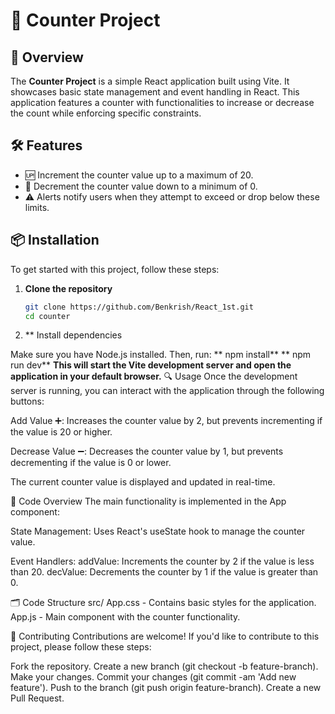 <!-- # React + Vite

This template provides a minimal setup to get React working in Vite with HMR and some ESLint rules.

Currently, two official plugins are available:

- [@vitejs/plugin-react](https://github.com/vitejs/vite-plugin-react/blob/main/packages/plugin-react/README.md) uses [Babel](https://babeljs.io/) for Fast Refresh
- [@vitejs/plugin-react-swc](https://github.com/vitejs/vite-plugin-react-swc) uses [SWC](https://swc.rs/) for Fast Refresh -->

# 🎉 Counter Project

## 🚀 Overview

The **Counter Project** is a simple React application built using Vite. It showcases basic state management and event handling in React. This application features a counter with functionalities to increase or decrease the count while enforcing specific constraints.

## 🛠 Features

- 🆙 Increment the counter value up to a maximum of 20.
- 🔽 Decrement the counter value down to a minimum of 0.
- ⚠️ Alerts notify users when they attempt to exceed or drop below these limits.

## 📦 Installation

To get started with this project, follow these steps:

1. **Clone the repository**

   ```bash
   git clone https://github.com/Benkrish/React_1st.git
   cd counter
   ```
2. ** Install dependencies

Make sure you have Node.js installed. Then, run:
** npm install**
** npm run dev**
**This will start the Vite development server and open the application in your default browser.**
🔍 Usage
Once the development server is running, you can interact with the application through the following buttons:

Add Value ➕: Increases the counter value by 2, but prevents incrementing if the value is 20 or higher.


Decrease Value ➖: Decreases the counter value by 1, but prevents decrementing if the value is 0 or lower.

The current counter value is displayed and updated in real-time.



🧩 Code Overview
The main functionality is implemented in the App component:

State Management: Uses React's useState hook to manage the counter value.

Event Handlers:
addValue: Increments the counter by 2 if the value is less than 20.
decValue: Decrements the counter by 1 if the value is greater than 0.


🗂 Code Structure
src/
App.css - Contains basic styles for the application.
App.js - Main component with the counter functionality.


🤝 Contributing
Contributions are welcome! If you'd like to contribute to this project, please follow these steps:

Fork the repository.
Create a new branch (git checkout -b feature-branch).
Make your changes.
Commit your changes (git commit -am 'Add new feature').
Push to the branch (git push origin feature-branch).
Create a new Pull Request.

